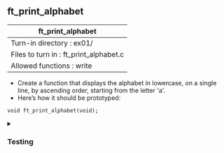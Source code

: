 ## ft_print_alphabet

|               ft_print_alphabet        |
|---------------------------------|
| Turn-in directory : ex01/       |
| Files to turn in : ft_print_alphabet.c |
| Allowed functions : write       |

- Create a function that displays the alphabet in lowercase, on a single line, by
ascending order, starting from the letter 'a'.
- Here’s how it should be prototyped:
```
void ft_print_alphabet(void);
```

<details>
<summary><h3>Testing</h3></summary>
<pre><code>int	main(void)
{
	ft_print_alphabet();
	return (0);
}
</pre></code>

See [testing file](main.c)


<details>
<summary><h3>Output</h3></summary>
<pre><code>abcdefghijklmnopqrstuvwxyz</code></pre>
</details>

<details>
<summary><h3><b>Approach 1: Copy everything into <code>write</code></b></h3></summary>
This <a href=ft_print_alphabet_v1.c>approach</a> simply puts everything that needs to be written into a single `write()` command. It completes the task with very few lines. Just make sure the text is copied correctly and the number of characters to be printed correctly calibrated. 
</details>


<details>
<summary><h3><b>Approach 2: Use <code>while</code> loops</b></h3></summary>
This <a href=ft_print_alphabet_v2.c>approach</a> uses `while` loops (and more lines of code) to achieve the same. In particular, it uses increment to achieve ascending order.

Note that even though the <code>write</code> function was used for each character, there's no separator between each printed character. For instance, there isn't a space or a new line in between each character such that eventually, all the characters are printed in a single line together.

We can also use ASCII values in the code
<pre><code>...
x = 97;
while (x <= 122)
...</code></pre>
</details>
